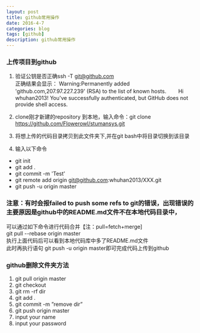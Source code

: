 ```yaml
---
layout: post
title: github常用操作
date: 2016-4-7
categories: blog
tags: [github]
description: github常用操作
---
```


 ### 上传项目到github   

 1. 验证公钥是否正确ssh -T git@github.com   
 正确结果会显示：
 Warning:Permanently added 'github.com,207.97.227.239' (RSA) to the list of known hosts.
　　Hi whuhan2013! You've successfully authenticated, but GitHub does not provide shell access.    

2. clone刚才新建的repository 到本地，输入命令：git clone https://github.com/Flowerowl/stumansys.git  

3. 将想上传的代码目录拷贝到此文件夹下,并在git bash中将目录切换到该目录     
4. 输入以下命令   
- git init    
- git add .     
- git commit -m 'Test'     
- git remote add origin git@github.com:whuhan2013/XXX.git  
- git push -u origin master   

### 注意：有时会报failed to push some refs to git的错误，出现错误的主要原因是github中的README.md文件不在本地代码目录中，   
可以通过如下命令进行代码合并【注：pull=fetch+merge]     
git pull --rebase origin master   
执行上面代码后可以看到本地代码库中多了README.md文件  
此时再执行语句 git push -u origin master即可完成代码上传到github    

### github删除文件夹方法

1. git pull origin master  
2. git checkout 
3. git rm -rf dir   
4. git add .   
5. git commit -m ”remove dir”     
6. git push origin master   
7. input your name    
8. input your password    
 












